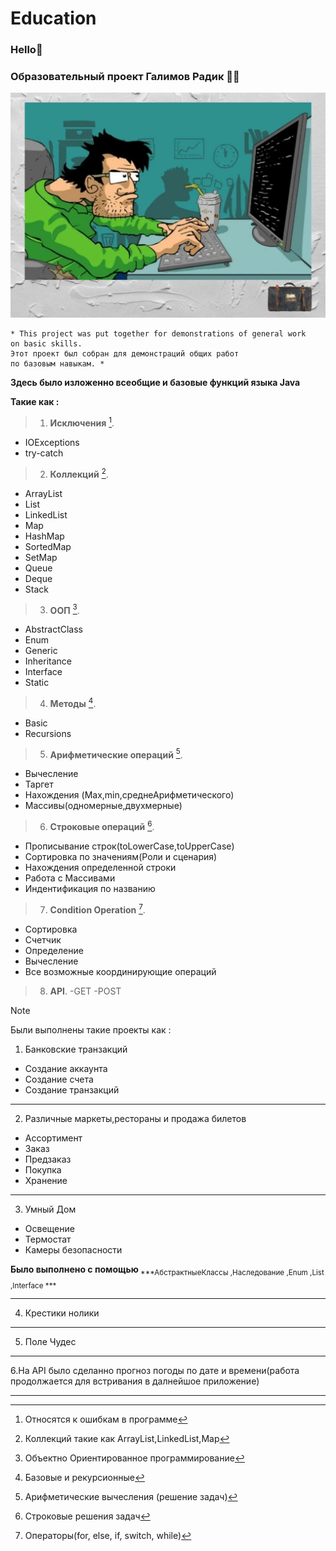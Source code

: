 # Education
### Hello:wave:
### Образовательный проект Галимов Радик :man_technologist:

![Проект)](https://github.com/Rado700/Education/blob/master/src/main/java/photo/otrkytky-ru-100-bXlrYWxlaWRvc2NvcGUucnU.jpg)

```
* This project was put together for demonstrations of general work
on basic skills. 
Этот проект был собран для демонстраций общих работ
по базовым навыкам. *

```

**Здесь было изложенно всеобщие и базовые функций языка Java**

**Такие как :**
>1. **Исключения** [^1].
   - IOExceptions
   - try-catch

>2. **Коллекций** [^2].
   - ArrayList
   - List
   - LinkedList
   - Map
   - HashMap
   - SortedMap
   - SetMap
   - Queue
   - Deque
   - Stack

>3. **ООП** [^3].
   - AbstractClass
   - Enum
   - Generic
   - Inheritance
   - Interface
   - Static

>4. **Методы** [^4].
   - Basic
   - Recursions

>5. **Арифметические операций** [^5].
   - Вычесление 
   - Таргет
   - Нахождения (Max,min,среднеАрифметического)
   - Массивы(одномерные,двухмерные)

>6. **Строковые операций** [^6].
   - Прописывание строк(toLowerCase,toUpperCase)
   - Сортировка по значениям(Роли и сценария)
   - Нахождения определенной строки
   - Работа с Массивами
   - Индентификация по названию

>7. **Condition Operation** [^7].
   - Сортировка
   - Счетчик
   - Определение
   - Вычесление
   - Все возможные координирующие операций

>8. **API**.
   -GET
   -POST




[^1]: Относятся к ошибкам в программе
[^2]: Коллекций такие как ArrayList,LinkedList,Map
[^3]: Объектно Ориентированное программирование
[^4]: Базовые и рекурсионные
[^5]: Арифметические вычесления (решение задач)
[^6]: Строковые решения задач
[^7]: Операторы(for, else, if, switch, while)
[^8]: Работы с GET и POST


> [!NOTE]
> Были выполнены такие проекты как :
 1. Банковские транзакций
  * Создание аккаунта
  * Создание счета
  * Создание транзакций
***
 2. Различные маркеты,рестораны и продажа билетов
  * Ассортимент
  * Заказ
  * Предзаказ
  * Покупка
  * Хранение
***
 3. Умный Дом
  * Освещение
  * Термостат
  * Камеры безопасности

**Было выполнено с помощью**<sub> ***АбстрактныеКлассы ,Наследование ,Enum ,List ,Interface *** </sub>
***
 4. Крестики нолики

***

5. Поле Чудес

***

6.На API было сделанно прогноз погоды по дате и времени(работа продолжается для встривания в далнейшое приложение) 

***



